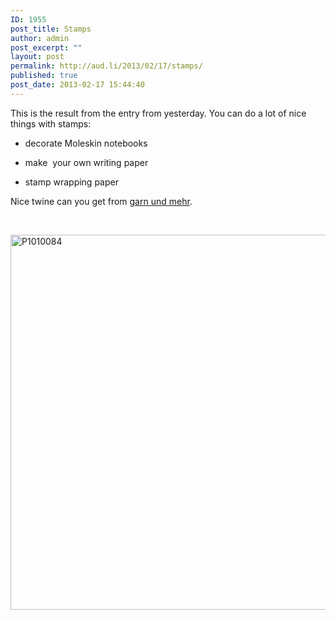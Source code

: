 ```yaml
---
ID: 1955
post_title: Stamps
author: admin
post_excerpt: ""
layout: post
permalink: http://aud.li/2013/02/17/stamps/
published: true
post_date: 2013-02-17 15:44:40
---
```

This is the result from the entry from yesterday. You can do a lot of nice things with stamps:

- decorate Moleskin notebooks

- make  your own writing paper

- stamp wrapping paper

Nice twine can you get from <a href="http://www.garn-und-mehr.de/">garn und mehr</a>.

&nbsp;

<a href="http://aud.li/wp-content/uploads/2013/02/P1010084.jpg"><img class="alignnone  wp-image-1956" alt="P1010084" src="http://aud.li/wp-content/uploads/2013/02/P1010084.jpg" width="600" /></a>

&nbsp;